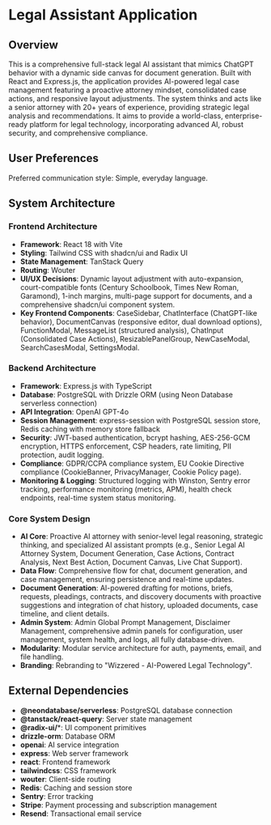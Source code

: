 # Legal Assistant Application

## Overview
This is a comprehensive full-stack legal AI assistant that mimics ChatGPT behavior with a dynamic side canvas for document generation. Built with React and Express.js, the application provides AI-powered legal case management featuring a proactive attorney mindset, consolidated case actions, and responsive layout adjustments. The system thinks and acts like a senior attorney with 20+ years of experience, providing strategic legal analysis and recommendations. It aims to provide a world-class, enterprise-ready platform for legal technology, incorporating advanced AI, robust security, and comprehensive compliance.

## User Preferences
Preferred communication style: Simple, everyday language.

## System Architecture
### Frontend Architecture
- **Framework**: React 18 with Vite
- **Styling**: Tailwind CSS with shadcn/ui and Radix UI
- **State Management**: TanStack Query
- **Routing**: Wouter
- **UI/UX Decisions**: Dynamic layout adjustment with auto-expansion, court-compatible fonts (Century Schoolbook, Times New Roman, Garamond), 1-inch margins, multi-page support for documents, and a comprehensive shadcn/ui component system.
- **Key Frontend Components**: CaseSidebar, ChatInterface (ChatGPT-like behavior), DocumentCanvas (responsive editor, dual download options), FunctionModal, MessageList (structured analysis), ChatInput (Consolidated Case Actions), ResizablePanelGroup, NewCaseModal, SearchCasesModal, SettingsModal.

### Backend Architecture
- **Framework**: Express.js with TypeScript
- **Database**: PostgreSQL with Drizzle ORM (using Neon Database serverless connection)
- **API Integration**: OpenAI GPT-4o
- **Session Management**: express-session with PostgreSQL session store, Redis caching with memory store fallback
- **Security**: JWT-based authentication, bcrypt hashing, AES-256-GCM encryption, HTTPS enforcement, CSP headers, rate limiting, PII protection, audit logging.
- **Compliance**: GDPR/CCPA compliance system, EU Cookie Directive compliance (CookieBanner, PrivacyManager, Cookie Policy page).
- **Monitoring & Logging**: Structured logging with Winston, Sentry error tracking, performance monitoring (metrics, APM), health check endpoints, real-time system status monitoring.

### Core System Design
- **AI Core**: Proactive AI attorney with senior-level legal reasoning, strategic thinking, and specialized AI assistant prompts (e.g., Senior Legal AI Attorney System, Document Generation, Case Actions, Contract Analysis, Next Best Action, Document Canvas, Live Chat Support).
- **Data Flow**: Comprehensive flow for chat, document generation, and case management, ensuring persistence and real-time updates.
- **Document Generation**: AI-powered drafting for motions, briefs, requests, pleadings, contracts, and discovery documents with proactive suggestions and integration of chat history, uploaded documents, case timeline, and client details.
- **Admin System**: Admin Global Prompt Management, Disclaimer Management, comprehensive admin panels for configuration, user management, system health, and logs, all fully database-driven.
- **Modularity**: Modular service architecture for auth, payments, email, and file handling.
- **Branding**: Rebranding to "Wizzered - AI-Powered Legal Technology".

## External Dependencies
- **@neondatabase/serverless**: PostgreSQL database connection
- **@tanstack/react-query**: Server state management
- **@radix-ui/***: UI component primitives
- **drizzle-orm**: Database ORM
- **openai**: AI service integration
- **express**: Web server framework
- **react**: Frontend framework
- **tailwindcss**: CSS framework
- **wouter**: Client-side routing
- **Redis**: Caching and session store
- **Sentry**: Error tracking
- **Stripe**: Payment processing and subscription management
- **Resend**: Transactional email service